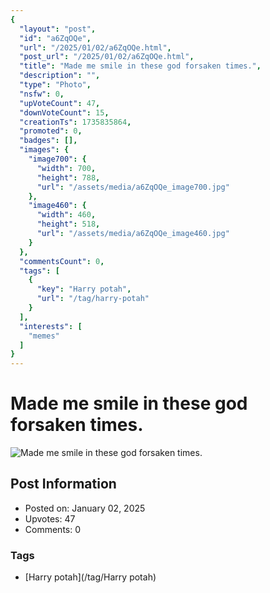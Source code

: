 ```yaml
---
{
  "layout": "post",
  "id": "a6ZqOQe",
  "url": "/2025/01/02/a6ZqOQe.html",
  "post_url": "/2025/01/02/a6ZqOQe.html",
  "title": "Made me smile in these god forsaken times.",
  "description": "",
  "type": "Photo",
  "nsfw": 0,
  "upVoteCount": 47,
  "downVoteCount": 15,
  "creationTs": 1735835864,
  "promoted": 0,
  "badges": [],
  "images": {
    "image700": {
      "width": 700,
      "height": 788,
      "url": "/assets/media/a6ZqOQe_image700.jpg"
    },
    "image460": {
      "width": 460,
      "height": 518,
      "url": "/assets/media/a6ZqOQe_image460.jpg"
    }
  },
  "commentsCount": 0,
  "tags": [
    {
      "key": "Harry potah",
      "url": "/tag/harry-potah"
    }
  ],
  "interests": [
    "memes"
  ]
}
---
```


# Made me smile in these god forsaken times.

![Made me smile in these god forsaken times.](/assets/media/a6ZqOQe_image700.jpg)

## Post Information

- Posted on: January 02, 2025
- Upvotes: 47
- Comments: 0

### Tags

- [Harry potah](/tag/Harry potah)

